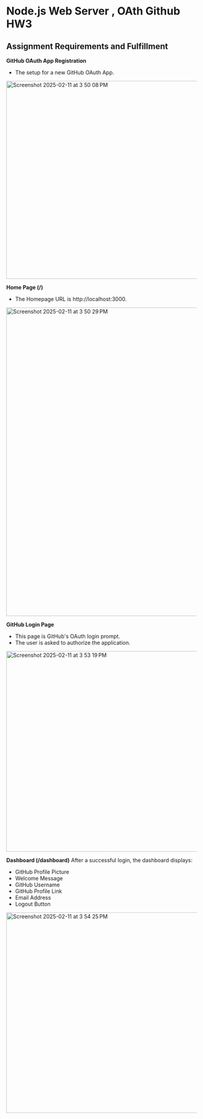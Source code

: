 # Node.js Web Server , OAth Github HW3

## Assignment Requirements and Fulfillment

**GitHub OAuth App Registration**
- The setup for a new GitHub OAuth App.
<img width="524" alt="Screenshot 2025-02-11 at 3 50 08 PM" src="https://github.com/user-attachments/assets/8cedc6b9-de94-4411-a8ce-a2dbf459ed62" />

**Home Page (/)**
- The Homepage URL is http://localhost:3000.
<img width="817" alt="Screenshot 2025-02-11 at 3 50 29 PM" src="https://github.com/user-attachments/assets/3cff6d55-25ab-4d64-a763-cc8bea0d6c05" />

**GitHub Login Page**
- This page is GitHub's OAuth login prompt.
- The user is asked to authorize the application.
<img width="531" alt="Screenshot 2025-02-11 at 3 53 19 PM" src="https://github.com/user-attachments/assets/ff659c0e-de8e-469d-a0ad-7adece2fb95e" />

**Dashboard (/dashboard)**
After a successful login, the dashboard displays:
- GitHub Profile Picture
- Welcome Message
- GitHub Username
- GitHub Profile Link
- Email Address
- Logout Button
<img width="531" alt="Screenshot 2025-02-11 at 3 54 25 PM" src="https://github.com/user-attachments/assets/3031766b-9a72-4a6c-805d-eaba18a20d9a" />
